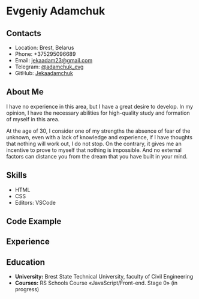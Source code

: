 # Evgeniy Adamchuk
## Contacts
* Location: Brest, Belarus
* Phone: +375295096689
* Email: [jekaadam23@gmail.com](jekaadam23@gmail.com)
* Telegram: [@adamchuk_evg](https://t.me/adamchuk_evg)
* GitHub: [Jekaadamchuk](github.com/Jekaadamchuk)
## About Me

I have no experience in this area, but I have a great desire to develop. In my opinion, I have the necessary abilities for high-quality study and formation of myself in this area.

At the age of 30, I consider one of my strengths the absence of fear of the unknown, even with a lack of knowledge and experience, if I have thoughts that nothing will work out, I do not stop. On the contrary, it gives me an incentive to prove to myself that nothing is impossible. And no external factors can distance you from the dream that you have built in your mind. 

## Skills
* HTML
* CSS
* Editors: VSCode

## Code Example

## Experience

## Education
* __University:__ Brest State Technical University, faculty of Civil Engineering
* __Courses:__ RS Schools Course «JavaScript/Front-end. Stage 0» (in progress)

